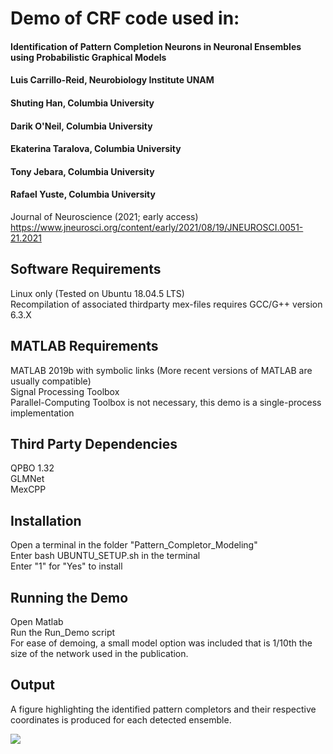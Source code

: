 # Demo of CRF code used in:

#### Identification of Pattern Completion Neurons in Neuronal Ensembles using Probabilistic Graphical Models
#### Luis Carrillo-Reid, Neurobiology Institute UNAM
#### Shuting Han, Columbia University
#### Darik O'Neil, Columbia University
#### Ekaterina Taralova, Columbia University
#### Tony Jebara, Columbia University
#### Rafael Yuste, Columbia University
Journal of Neuroscience (2021; early access)
https://www.jneurosci.org/content/early/2021/08/19/JNEUROSCI.0051-21.2021



## Software Requirements
Linux only (Tested on Ubuntu 18.04.5 LTS)  
Recompilation of associated thirdparty mex-files requires GCC/G++ version 6.3.X  

## MATLAB Requirements
MATLAB 2019b with symbolic links (More recent versions of MATLAB are usually compatible)  
Signal Processing Toolbox  
Parallel-Computing Toolbox is not necessary, this demo is a single-process implementation  

## Third Party Dependencies
QPBO 1.32  
GLMNet  
MexCPP  

## Installation
Open a terminal in the folder "Pattern_Completor_Modeling"  
Enter bash UBUNTU_SETUP.sh in the terminal  
Enter "1" for "Yes" to install  

## Running the Demo
Open Matlab  
Run the Run_Demo script  
For ease of demoing, a small model option was included that is 1/10th the size of the network used in the publication. 

## Output
A figure highlighting the identified pattern completors and their respective coordinates is produced for each detected ensemble.
  
<img src="https://github.com/darikoneil/Identification-of-Pattern-Completion-Neurons-in-Neuronal-Ensembles-using-Probabilistic-Graphical-Mod/blob/main/Example.png">



